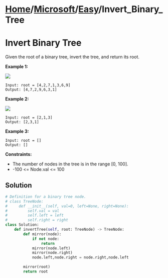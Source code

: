# [Home](./../../..)/[Microsoft](./../..)/[Easy](./..)/Invert_Binary_Tree
<h1>Invert Binary Tree</h1>

<p>
Given the root of a binary tree, invert the tree, and return its root.

</p>

<b>Example 1:</b>

<img src="https://assets.leetcode.com/uploads/2021/03/14/invert1-tree.jpg">

    Input: root = [4,2,7,1,3,6,9]
    Output: [4,7,2,9,6,3,1]
    
<b>Example 2:</b>

<img src="https://assets.leetcode.com/uploads/2021/03/14/invert2-tree.jpg">

    Input: root = [2,1,3]
    Output: [2,3,1]
    
<b>Example 3:</b>

    Input: root = []
    Output: []

<b>Constraints:</b>

- The number of nodes in the tree is in the range [0, 100].
- -100 <= Node.val <= 100

<h2>Solution</h2>

```python
# Definition for a binary tree node.
# class TreeNode:
#     def __init__(self, val=0, left=None, right=None):
#         self.val = val
#         self.left = left
#         self.right = right
class Solution:
    def invertTree(self, root: TreeNode) -> TreeNode:
        def mirror(node):
            if not node:
                return
            mirror(node.left)
            mirror(node.right)
            node.left,node.right = node.right,node.left
            
        mirror(root)
        return root
```
